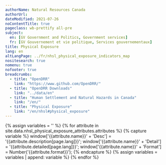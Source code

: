 ```yaml
---
authorName: Natural Resources Canada
authorUrl:
dateModified: 2021-07-26
noContentTitle: true
pageclass: wb-prettify all-pre
subject:
  en: [GV Government and Politics, Government services]
  fr: [GV Gouvernement et vie politique, Services gouvernementaux]
title: Physical Exposure
lang: en
altLangPage: ../fr/nhsl_physical_exposure_indicators_map
nositesearch: true
nomenu: true
nofooter: true
breadcrumbs:
  - title: "OpenDRR"
    link: "https://www.github.com/OpenDRR/"
  - title: "OpenDRR Downloads"
    link: "../data/en"
  - title: "Human Settlement and Natural Hazards in Canada"
    link: "/en/"
  - title: "Physical Exposure"
    link: "/en/nhsl#physical_exposure"
---
```

<!-- Load Leaflet from CDN -->
<link rel="stylesheet" href="https://unpkg.com/leaflet@1.7.1/dist/leaflet.css"
integrity="sha512-xodZBNTC5n17Xt2atTPuE1HxjVMSvLVW9ocqUKLsCC5CXdbqCmblAshOMAS6/keqq/sMZMZ19scR4PsZChSR7A=="
crossorigin=""/>

<script src="https://unpkg.com/leaflet@1.7.1/dist/leaflet.js"
integrity="sha512-XQoYMqMTK8LvdxXYG3nZ448hOEQiglfqkJs1NOQV44cWnUrBc8PkAOcXy20w0vlaXaVUearIOBhiXZ5V3ynxwA=="
crossorigin=""></script>

<!-- Load Esri Leaflet from CDN -->
<script src="https://unpkg.com/esri-leaflet@3.0.2/dist/esri-leaflet.js"
integrity="sha512-myckXhaJsP7Q7MZva03Tfme/MSF5a6HC2xryjAM4FxPLHGqlh5VALCbywHnzs2uPoF/4G/QVXyYDDSkp5nPfig=="
crossorigin=""></script>

<!-- Load Esri Leaflet Renderers plugin to use feature service symbology -->
<script src="https://unpkg.com/esri-leaflet-renderers@2.1.2" crossorigin=""></script>

<script src='https://api.mapbox.com/mapbox.js/plugins/leaflet-fullscreen/v1.0.1/Leaflet.fullscreen.min.js'></script>
<link href='https://api.mapbox.com/mapbox.js/plugins/leaflet-fullscreen/v1.0.1/leaflet.fullscreen.css' rel='stylesheet'/>

<script src="https://code.jquery.com/jquery-3.6.0.slim.min.js" integrity="sha256-u7e5khyithlIdTpu22PHhENmPcRdFiHRjhAuHcs05RI=" crossorigin="anonymous"></script>

<link href='../assets/css/app.css' rel='stylesheet'/>

<div id="map"></div>
<div id="sidebar"></div>

{% assign variables = '' %}
{% for attribute in site.data.nhsl_physical_exposure_attributes.attributes %}
  {% capture variable %}
  window['{{attribute.name}}' + 'Desc'] = '{{attribute.description[page.lang]}}';
  window['{{attribute.name}}' + 'Detail'] = '{{attribute.detailed[page.lang]}}';
  window['{{attribute.name}}' + 'Format'] = Number('{{attribute.format}}');
  {% endcapture %}
  {% assign variables = variables | append: variable %}
{% endfor %}

<script>

  {{variables}}

	var tiles = L.tileLayer( '//{s}.tile.osm.org/{z}/{x}/{y}.png', {
		attribution: '&copy; <a href="http://osm.org/copyright">OpenStreetMap</a> contributors'
	});

	var natural_hazards_building_exposure_model = L.esri.featureLayer({
		url: 'https://maps-cartes.services.geo.ca/server_serveur/rest/services/NRCan/nhsl_en/MapServer/7',
		simplifyFactor: 0.25,
		precision: 5,
    minZoom: 10,
		fields: [ 'OBJECTID', 'E_BldgNum' ]
	}).on( 'load', function ( e ) {
    $( '#sidebar' ).html( '' );
		this.metadata( function ( error, metadata ) {
			buildLegend( metadata );
		});
		$( '#modal' ).remove();
	}).on( 'loading', function ( e ) {
		$( '#map' ).before( '<div id="modal"></div>' );
	}).bindPopup( function ( layer ) {
    	return L.Util.template( '<p>Number of buildings: <strong>{E_BldgNum}</strong></p>', layer.feature.properties );
  }).on('add', function ( e ) {
    if ( oldId && oldLayer ) {
		  $( '#sidebar' ).html( '' );
      oldLayer.resetFeatureStyle( oldId );
    }
  }).on('click', function ( e ) {
		showAttributes( e, natural_hazards_building_exposure_model );
  });

	var landuse = L.esri.featureLayer({
		url: 'https://maps-cartes.services.geo.ca/server_serveur/rest/services/NRCan/nhsl_en/MapServer/8',
		simplifyFactor: 0.25,
		precision: 5,
    minZoom: 10,
		fields: [ 'OBJECTID', 'E_LandUse' ]
	}).on( 'load', function ( e ) {
		this.metadata( function ( error, metadata ) {
			buildLegend( metadata );
		});
		$( '#modal' ).remove();
	}).on( 'loading', function ( e ) {
		$( '#map' ).before( '<div id="modal"></div>' );
	}).bindPopup( function ( layer ) {
    	return L.Util.template( '<p>Landuse: <strong>{E_LandUse}</strong></p>', layer.feature.properties );
  }).on('add', function ( e ) {
    if ( oldId && oldLayer) {
		  $( '#sidebar' ).html( '' );
      oldLayer.resetFeatureStyle( oldId );
    }
  }).on('click', function ( e ) {
		showAttributes( e, landuse );
  });

  var population_density = L.esri.featureLayer({
		url: 'https://maps-cartes.services.geo.ca/server_serveur/rest/services/NRCan/nhsl_en/MapServer/9',
		simplifyFactor: 0.25,
		precision: 5,
    minZoom: 10,
		fields: [ 'OBJECTID', 'Et_PopNight___E_AreaHa' ]
  }).on( 'load', function ( e ) {
		this.metadata( function ( error, metadata ) {
			buildLegend( metadata );
		});
		$( '#modal' ).remove();
	}).on( 'loading', function ( e ) {
		$( '#map' ).before( '<div id="modal"></div>' );
	}).bindPopup( function ( layer ) {
    	return L.Util.template( '<p>Population density: <strong>{Et_PopNight___E_AreaHa}</strong></p>', layer.feature.properties );
  }).on('add', function ( e ) {
    if ( oldId && oldLayer) {
		  $( '#sidebar' ).html( '' );
      oldLayer.resetFeatureStyle( oldId );
    }
  }).on('click', function ( e ) {
		showAttributes( e, population_density );
  });

  var building_assets_per_hectare = L.esri.featureLayer({
		url: 'https://maps-cartes.services.geo.ca/server_serveur/rest/services/NRCan/nhsl_en/MapServer/10',
		simplifyFactor: 0.25,
		precision: 5,
    minZoom: 10,
		fields: [ 'OBJECTID', 'Et_AssetValue___E_AreaHa' ]
  }).on( 'load', function ( e ) {
		this.metadata( function ( error, metadata ) {
			buildLegend( metadata );
		});
		$( '#modal' ).remove();
	}).on( 'loading', function ( e ) {
		$( '#map' ).before( '<div id="modal"></div>' );
	}).bindPopup( function ( layer ) {
    	var assetval =  L.Util.template( '{Et_AssetValue___E_AreaHa}', layer.feature.properties );
      return '<p>Building assets per hectare: <strong>' + formatter.format(assetval) + '</strong></p>';
  }).on('add', function ( e ) {
    if ( oldId && oldLayer) {
		  $( '#sidebar' ).html( '' );
      oldLayer.resetFeatureStyle( oldId );
    }
  }).on('click', function ( e ) {
		showAttributes( e, building_assets_per_hectare );
  });

	var building_density = L.esri.featureLayer({
		url: 'https://maps-cartes.services.geo.ca/server_serveur/rest/services/NRCan/nhsl_en/MapServer/11',
		simplifyFactor: 0.25,
		precision: 5,
    minZoom: 10,
		fields: [ 'OBJECTID', 'Et_BldgNum___E_AreaHa' ]
	}).on( 'load', function ( e ) {
		this.metadata( function ( error, metadata ) {
			buildLegend( metadata );
		});
		$( '#modal' ).remove();
	}).on( 'loading', function ( e ) {
		$( '#map' ).before( '<div id="modal"></div>' );
	}).bindPopup( function ( layer ) {
    return L.Util.template( '<p>Building density: <strong>{Et_BldgNum___E_AreaHa}</strong></p>', layer.feature.properties );
  }).on('add', function ( e ) {
    if ( oldId && oldLayer) {
		  $( '#sidebar' ).html( '' );
      oldLayer.resetFeatureStyle( oldId );
    }
  }).on('click', function ( e ) {
		showAttributes( e, building_density );
  });

  var map = L.map( 'map', {
    fullscreenControl: true,
    center: [ 49.2827, -123.1207 ],
    zoom: 12,
    layers: [ tiles ]
  }),
  legend = L.control( { position: 'bottomright' } );

  map.on( 'overlayadd', function() {
    $( '#map' ).before( '<div id="modal"></div>' );
  });

  map.on( 'fullscreenchange', function () {
    map.invalidateSize();
  });

  var overlays = {
    'Landuse': landuse,
    'Population Density': population_density,
    'Building Assets per Hectare': building_assets_per_hectare,
    'Building Density': building_density,
    // 'Natural Hazards Building Exposure Model': natural_hazards_building_exposure_model
  };

  L.control.layers( overlays, null, { collapsed: false } ).addTo( map );

  landuse.addTo( map );

  var formatter = new Intl.NumberFormat( 'en-US', {
    style: 'currency',
    currency: 'USD',
    maximumFractionDigits: 0

    // These options are needed to round to whole numbers if that's what you want.
    //minimumFractionDigits: 0, // (this suffices for whole numbers, but will print 2500.10 as $2,500.1)
    //maximumFractionDigits: 0, // (causes 2500.99 to be printed as $2,501)
    //Usage: formatter.format(2500); $2,500.00
  });

  var oldId;
  var oldLayer;  

  function showAttributes( e, current_layer ) {

    current_layer.resetFeatureStyle( oldId );

    oldId = e.layer.feature.id;
    oldLayer = current_layer;

    current_layer.setFeatureStyle(e.layer.feature.id, {
      fillColor: 'red',
      color: 'red',
      weight: 3,
      fillOpacity: 0.5
    });
      
    current_layer.query()
      .where("OBJECTID = " + e.layer.feature.id )
      .run( function( error, resp ) {

        let props = resp.features[0].properties,
          string = '<table class="table table-striped table-responsive"><tr>';

          counter = 1;
          for ( const key in props ) {

            desc = window[key + 'Desc'];
            detail = window[key + 'Detail'];
            format = window[key + 'Format'];
            value = props[key];

            if ( format && value ) {
              if ( format === 444 ) {
                value = value.toLocaleString(undefined, {style:'currency', currency:'USD'});
              }
              else if ( format === 111 ) {
                value = value.toLocaleString(undefined, { maximumFractionDigits: 0 })
              }
              else if ( format === 555 ) {
                value *= 100
                value = value.toLocaleString(undefined, { maximumFractionDigits: 2 });
                value += '%';
              }
              else if ( format < 0 ) {
                mult = Math.abs(format);
                rounded = Math.round(value / (10 ** mult)) * 10 ** mult;
                value = rounded.toLocaleString(undefined);
              }
              else if ( format > 0 ) {
                value = value.toLocaleString(undefined, { maximumFractionDigits: format });
              }

              string +=
              '<td class="attr"><span class="prop" title="' + detail + '">' + desc + '</span><span class="val">' + value + '</span></td>';
            }
            else if ( key === 'OBJECTID' || key === 'SHAPE_Length' || key === 'SHAPE_Area' ) {}
            else if ( desc ) {
              string +=
                '<td class="attr"><span class="prop" title="' + detail + '">' + desc + '</span><span class="val">' + value + '</span></td>';
            }
            else {
              string +=
              '<td class="attr"><span class="prop">' + key + '</span><span class="val">' + value + '</span></td>';
            }
            if ( counter % 3 === 0) {
                string += '</tr><tr>';
              }
            counter += 1;
          }
        string += '</tr></table>';
        $( '#sidebar' ).html( '<h3>Properties of Selected Feature</h3>' + string );

      });
  }

  function buildLegend( metadata ) {

	  map.removeControl(legend);
	
    var renderers = metadata.drawingInfo.renderer.classBreakInfos ? metadata.drawingInfo.renderer.classBreakInfos : metadata.drawingInfo.renderer.uniqueValueInfos;

    legend.onAdd = function ( map ) {

      var div = L.DomUtil.create( 'div', 'info legend' );

      if ( renderers.length === 0 ) { 
        return L.DomUtil.create( 'div' ); 
      }

      div.innerHTML += '<center><strong>' + metadata.name + '</strong></center>';

      for ( var i = 0; i < renderers.length; i++ ) {
        div.innerHTML +=
        '<div style="white-space: nowrap;margin-top: 2px;"><i style="background:rgb( ' + renderers[i][ 'symbol' ].color[0] + ',' + renderers[i][ 'symbol' ].color[1] + ',' + renderers[i][ 'symbol' ].color[2] + ',' + renderers[i][ 'symbol' ].color[3] + ' );border-color:rgb( ' + renderers[i][ 'symbol' ][ 'outline' ].color[0] + ',' + renderers[i][ 'symbol' ][ 'outline' ].color[1] + ',' + renderers[i][ 'symbol' ][ 'outline' ].color[2]+ ',' + renderers[i][ 'symbol' ][ 'outline' ].color[3] + ' );border-width:' + renderers[i][ 'symbol' ][ 'outline' ].width + 'px;"></i> ' +
        renderers[i][ 'label' ] + '</div>';
      }

      return div;

    };

    legend.addTo( map );
  }
</script>
